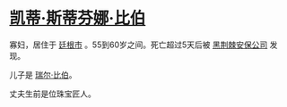 # [凯蒂·斯蒂芬娜·比伯](../龙套/凯蒂·斯蒂芬娜·比伯.md)

寡妇，居住于 [廷根市](../地区/廷根市.md) 。55到60岁之间。死亡超过5天后被 [黑荆棘安保公司](../特殊地点/黑荆棘安保公司.md) 发现。

儿子是 [瑞尔·比伯](../龙套/瑞尔·比伯.md)。

丈夫生前是位珠宝匠人。
